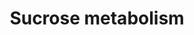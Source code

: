 ---
annotations:
- id: PW:0000151
  parent: classic metabolic pathway
  type: Pathway Ontology
  value: starch and sucrose metabolic pathway
authors:
- Anwesha
- Sbohler
- Egonw
- MaintBot
- DeSl
- Eweitz
description: 'This pathway represents the reactions for the synthesis and degradation
  in the cytosol of plants. Enzymes, metabolites and cofactors are represented according
  to different sources (KEGG, Plant Physiology (third edition), UniProt) Enzyme IDs
  are either UniProt or Enzyme code and are non-exhaustive due to the redundancy of
  most databases. This pathway is partly based on: http://www.genome.jp/kegg-bin/show_pathway?ath00500
  Links to other pathways are represented as well.'
last-edited: 2021-05-27
organisms:
- Arabidopsis thaliana
redirect_from:
- /index.php/Pathway:WP2623
- /instance/WP2623
- /instance/WP2623_r118414
revision: r118414
schema-jsonld:
- '@context': https://schema.org/
  '@id': https://wikipathways.github.io/pathways/WP2623.html
  '@type': Dataset
  creator:
    '@type': Organization
    name: WikiPathways
  description: 'This pathway represents the reactions for the synthesis and degradation
    in the cytosol of plants. Enzymes, metabolites and cofactors are represented according
    to different sources (KEGG, Plant Physiology (third edition), UniProt) Enzyme
    IDs are either UniProt or Enzyme code and are non-exhaustive due to the redundancy
    of most databases. This pathway is partly based on: http://www.genome.jp/kegg-bin/show_pathway?ath00500
    Links to other pathways are represented as well.'
  keywords:
  - ADP
  - ATP
  - D-glucose-6-phosphate
  - PPi
  - UDP
  - UDP-glucose
  - UDP-glucose pyrophosphorylase 1
  - UDP-glucose pyrophosphorylase 2
  - UTP
  - beta-fructofuranosidase
  - fructose
  - fructose 6-phosphate
  - glucose
  - glucose 1-phosphate
  - glucose 6-phosphate
  - glucose-6-phosphate isomerase
  - hexokinase 2
  - invertase 1
  - invertase 2
  - phosphoglucomutase 1
  - phosphoglucomutase 2
  - sucrose
  - sucrose 6'-phosphate
  - sucrose synthase 1
  - sucrose synthase 2
  - sucrose synthase 3
  - sucrose synthase 4
  - sucrose synthase 5
  - sucrose synthase 6
  - sucrose-6-phosphate
  license: CC0
  name: Sucrose metabolism
seo: CreativeWork
title: Sucrose metabolism
wpid: WP2623
---